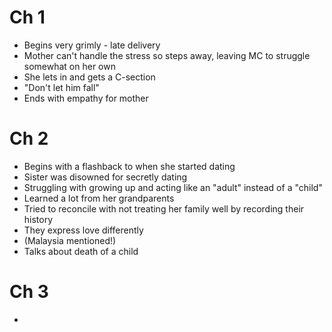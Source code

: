 # Ch 1

- Begins very grimly - late delivery
- Mother can't handle the stress so steps away, leaving MC to struggle somewhat on her own
- She lets in and gets a C-section
- "Don't let him fall"
- Ends with empathy for mother

# Ch 2

- Begins with a flashback to when she started dating
- Sister was disowned for secretly dating
- Struggling with growing up and acting like an "adult" instead of a "child"
- Learned a lot from her grandparents
- Tried to reconcile with not treating her family well by recording their history
- They express love differently
- (Malaysia mentioned!)
- Talks about death of a child

# Ch 3

- 